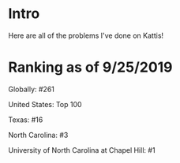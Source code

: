 # Intro
Here are all of the problems I've done on Kattis!

# Ranking as of 9/25/2019
Globally: #261

United States: Top 100

Texas: #16

North Carolina: #3

University of North Carolina at Chapel Hill: #1


